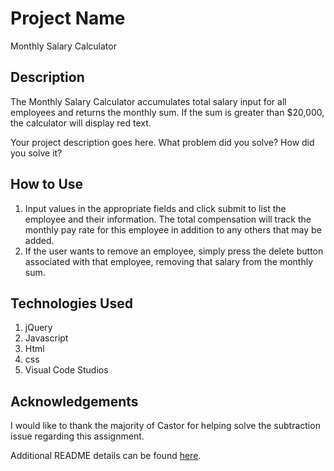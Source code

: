 # Project Name

Monthly Salary Calculator

## Description

The Monthly Salary Calculator accumulates total salary input for all employees and returns the monthly sum. If the sum is greater than \$20,000, the calculator will display red text.

Your project description goes here. What problem did you solve? How did you solve it?

## How to Use

1. Input values in the appropriate fields and click submit to list the employee and their information. The total compensation will track the monthly pay rate for this employee in addition to any others that may be added.
2. If the user wants to remove an employee, simply press the delete button associated with that employee, removing that salary from the monthly sum.

## Technologies Used

1. jQuery
2. Javascript
3. Html
4. css
5. Visual Code Studios

## Acknowledgements

I would like to thank the majority of Castor for helping solve the subtraction issue regarding this assignment.

Additional README details can be found [here](https://github.com/PrimeAcademy/readme-template/blob/master/README.md).
